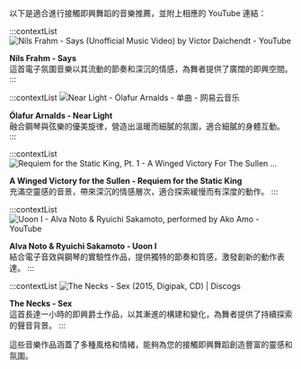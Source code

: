 以下是適合進行接觸即興舞蹈的音樂推薦，並附上相應的 YouTube 連結：

:::contextList
![Nils Frahm - Says (Unofficial Music Video) by Victor Daichendt - YouTube](https://tse1.mm.bing.net/th?id=OIP.Se9XePLoPC7qFweN1hPGdAHaEK&pid=Api)

**Nils Frahm - Says**  
這首電子氛圍音樂以其流動的節奏和深沉的情感，為舞者提供了廣闊的即興空間。
:::

:::contextList
![Near Light - Ólafur Arnalds - 单曲 - 网易云音乐](https://tse3.mm.bing.net/th?id=OIP.yQbofykr4mKGXQVbNef8cgHaHa&pid=Api)

**Ólafur Arnalds - Near Light**  
融合鋼琴與弦樂的優美旋律，營造出溫暖而細膩的氛圍，適合細膩的身體互動。
:::

:::contextList
![Requiem for the Static King, Pt. 1 - A Winged Victory For The Sullen ...](https://tse3.mm.bing.net/th?id=OIP.jarJWvlJ9NTW71Rf4ByW-gHaHa&pid=Api)

**A Winged Victory for the Sullen - Requiem for the Static King**  
充滿空靈感的音景，帶來深沉的情感層次，適合探索緩慢而有深度的動作。
:::

:::contextList
![Uoon I - Alva Noto & Ryuichi Sakamoto, performed by Ako Amo - YouTube](https://tse4.mm.bing.net/th?id=OIP.nbS4sG49cqu4pXlIHtjFMwHaEK&pid=Api)

**Alva Noto & Ryuichi Sakamoto - Uoon I**  
結合電子音效與鋼琴的實驗性作品，提供獨特的節奏和質感，激發創新的動作表達。
:::

:::contextList
![The Necks - Sex (2015, Digipak, CD) | Discogs](https://tse3.mm.bing.net/th?id=OIP.VfEZSukewaM0JzfWKogrGAAAAA&pid=Api)

**The Necks - Sex**  
這首長達一小時的即興爵士作品，以其漸進的構建和變化，為舞者提供了持續探索的聲音背景。
:::

這些音樂作品涵蓋了多種風格和情緒，能夠為您的接觸即興舞蹈創造豐富的靈感和氛圍。 